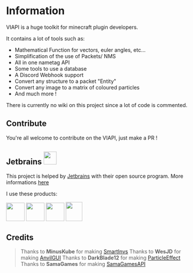# Information
VIAPI is a huge toolkit for minecraft plugin developers.

It contains a lot of tools such as: 
- Mathematical Function for vectors, euler angles, etc...
- Simplification of the use of Packets/ NMS
- All in one nametag API
- Some tools to use a database
- A Discord Webhook support
- Convert any structure to a packet "Entity"
- Convert any image to a matrix of coloured particles
- And much more !

There is currently no wiki on this project since a lot of code is commented.

## Contribute
You're all welcome to contribute on the VIAPI, just make a PR !

## Jetbrains <img src="https://resources.jetbrains.com/storage/products/company/brand/logos/jb_beam.png" width="35" height="35">
This project is helped by [Jetbrains](https://www.jetbrains.com/) with their open source program. 
More informations [here](https://jb.gg/OpenSourceSupport)

I use these products:

<img src="https://resources.jetbrains.com/storage/products/company/brand/logos/IntelliJ_IDEA_icon.png" width="50" height="50">  <img src="https://resources.jetbrains.com/storage/products/company/brand/logos/DataGrip_icon.png" width="50" height="50">  <img src="https://resources.jetbrains.com/storage/products/company/brand/logos/CodeWithMe_icon.png" width="50" height="50"> <img src="https://resources.jetbrains.com/storage/products/company/brand/logos/Toolbox_icon.png" width="45" height="52">

## Credits

>Thanks to **MinusKube** for making [SmartInvs](https://github.com/MinusKube/SmartInvs)
>Thanks to **WesJD** for making [AnvilGUI](https://github.com/WesJD/AnvilGUI)
>Thanks to **DarkBlade12** for making [ParticleEffect](https://github.com/DarkBlade12/ParticleEffect)
>Thanks to **SamaGames** for making [SamaGamesAPI](https://github.com/SamaGames/SamaGamesAPI)
